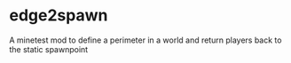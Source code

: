 # edge2spawn

A minetest mod to define a perimeter in a world and return players back to the static spawnpoint
